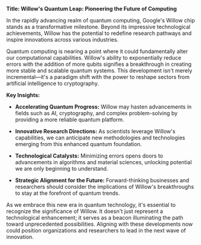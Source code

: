 **Title: Willow's Quantum Leap: Pioneering the Future of Computing**

In the rapidly advancing realm of quantum computing, Google's Willow chip stands as a transformative milestone. Beyond its impressive technological achievements, Willow has the potential to redefine research pathways and inspire innovations across various industries.

Quantum computing is nearing a point where it could fundamentally alter our computational capabilities. Willow's ability to exponentially reduce errors with the addition of more qubits signifies a breakthrough in creating more stable and scalable quantum systems. This development isn't merely incremental—it's a paradigm shift with the power to reshape sectors from artificial intelligence to cryptography.

**Key Insights:**

- **Accelerating Quantum Progress:** Willow may hasten advancements in fields such as AI, cryptography, and complex problem-solving by providing a more reliable quantum platform.

- **Innovative Research Directions:** As scientists leverage Willow's capabilities, we can anticipate new methodologies and technologies emerging from this enhanced quantum foundation.

- **Technological Catalysts:** Minimizing errors opens doors to advancements in algorithms and material sciences, unlocking potential we are only beginning to understand.

- **Strategic Alignment for the Future:** Forward-thinking businesses and researchers should consider the implications of Willow's breakthroughs to stay at the forefront of quantum trends.

As we embrace this new era in quantum technology, it's essential to recognize the significance of Willow. It doesn't just represent a technological enhancement; it serves as a beacon illuminating the path toward unprecedented possibilities. Aligning with these developments now could position organizations and researchers to lead in the next wave of innovation.